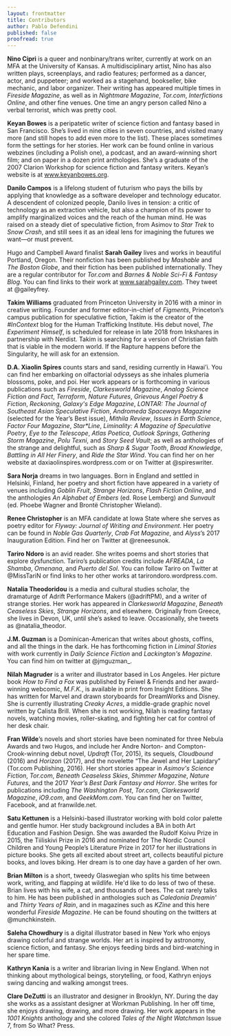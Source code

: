 ```yaml
---
layout: frontmatter
title: Contributors
author: Pablo Defendini
published: false    
proofread: true
---
```


**Nino Cipri** is a queer and nonbinary/trans writer, currently at work on an MFA at the University of Kansas. A multidisciplinary artist, Nino has also written plays, screenplays, and radio features; performed as a dancer, actor, and puppeteer; and worked as a stagehand, bookseller, bike mechanic, and labor organizer. Their writing has appeared multiple times in _Fireside Magazine_, as well as in _Nightmare Magazine_, _Tor.com_, _Interfictions Online_, and other fine venues. One time an angry person called Nino a verbal terrorist, which was pretty cool.

**Keyan Bowes** is a peripatetic writer of science fiction and fantasy based in San Francisco. She’s lived in nine cities in seven countries, and visited many more (and still hopes to add even more to the list). These places sometimes form the settings for her stories. Her work can be found online in various webzines (including a Polish one), a podcast, and an award-winning short film; and on paper in a dozen print anthologies. She’s a graduate of the 2007 Clarion Workshop for science fiction and fantasy writers. Keyan’s website is at www.keyanbowes.org.

**Danilo Campos** is a lifelong student of futurism who pays the bills by applying that knowledge as a software developer and technology educator. A descendent of colonized people, Danilo lives in tension: a critic of technology as an extraction vehicle, but also a champion of its power to amplify marginalized voices and the reach of the human mind. He was raised on a steady diet of speculative fiction, from Asimov to _Star Trek_ to _Snow Crash_, and still sees it as an ideal lens for imagining the futures we want—or must prevent.

Hugo and Campbell Award finalist **Sarah Gailey** lives and works in beautiful Portland, Oregon. Their nonfiction has been published by _Mashable_ and _The Boston Globe_, and their fiction has been published internationally. They are a regular contributor for _Tor.com_ and _Barnes & Noble Sci-Fi & Fantasy Blog_. You can find links to their work at www.sarahgailey.com. They tweet at @gaileyfrey.

**Takim Williams** graduated from Princeton University in 2016 with a minor in creative writing. Founder and former editor-in-chief of _Figments_, Princeton’s campus publication for speculative fiction, Takim is the creator of the _#InContext_ blog for the Human Trafficking Institute. His debut novel, _The Experiment Himself_, is scheduled for release in late 2018 from Inkshares in partnership with Nerdist. Takim is searching for a version of Christian faith that is viable in the modern world. If the Rapture happens before the Singularity, he will ask for an extension.

**D.A. Xiaolin Spires** counts stars and sand, residing currently in Hawai’i. You can find her embarking on olfactorial odysseys as she inhales plumeria blossoms, poke, and poi. Her work appears or is forthcoming in various publications such as _Fireside_, _Clarkesworld Magazine_, _Analog Science Fiction and Fact_, _Terraform_, _Nature Futures_, _Grievous Angel Poetry & Fiction_, _Reckoning_, _Galaxy's Edge Magazine_, _LONTAR: The Journal of Southeast Asian Speculative Fiction_, _Andromeda Spaceways Magazine_ (selected for the Year’s Best issue), _Mithila Review_, _Issues in Earth Science_, _Factor Four Magazine_, _Star*Line_, _Liminality: A Magazine of Speculative Poetry_, _Eye to the Telescope_, _Atlas Poetica_, _Outlook Springs_, _Gathering Storm Magazine_, _Polu Texni_, and _Story Seed Vault_; as well as anthologies of the strange and delightful, such as _Sharp & Sugar Tooth_, _Broad Knowledge_, _Battling in All Her Finery_, and _Ride the Star Wind_. You can find her on her website at daxiaolinspires.wordpress.com or on Twitter at @spireswriter.

**Sara Norja** dreams in two languages. Born in England and settled in Helsinki, Finland, her poetry and short fiction have appeared in a variety of venues including _Goblin Fruit_, _Strange Horizons_, _Flash Fiction Online_, and the anthologies _An Alphabet of Embers_ (ed. Rose Lemberg) and _Sunvault_ (ed. Phoebe Wagner and Brontë Christopher Wieland).

**Renee Christopher** is an MFA candidate at Iowa State where she serves as poetry editor for _Flyway: Journal of Writing and Environment_. Her poetry can be found in _Noble Gas Quarterly_, _Crab Fat Magazine_, and _Alyss_’s 2017 Inauguration Edition. Find her on Twitter at @reneesunok.

**Tariro Ndoro** is an avid reader. She writes poems and short stories that explore dysfunction. Tariro’s publication credits include _AFREADA_, _La Shamba_, _Omenana_, and _Puerto del Sol_. You can follow Tariro on Twitter at @MissTariN or find links to her other works at tarirondoro.wordpress.com.

**Natalia Theodoridou** is a media and cultural studies scholar, the dramaturge of Adrift Performance Makers (@adriftPM), and a writer of strange stories. Her work has appeared in _Clarkesworld Magazine_, _Beneath Ceaseless Skies_, _Strange Horizons_, and elsewhere. Originally from Greece, she lives in Devon, UK, until she’s asked to leave. Occasionally, she tweets as @natalia_theodor.

**J.M. Guzman** is a Dominican-American that writes about ghosts, coffins, and all the things in the dark. He has forthcoming fiction in _Liminal Stories_ with work currently in _Daily Science Fiction_ and _Lackington's Magazine_. You can find him on twitter at @jmguzman_.

**Nilah Magruder** is a writer and illustrator based in Los Angeles. Her picture book _How to Find a Fox_ was published by Feiwel & Friends and her award-winning webcomic, _M.F.K._, is available in print from Insight Editions. She has written for Marvel and drawn storyboards for DreamWorks and Disney. She is currently illustrating _Creaky Acres_, a middle-grade graphic novel written by Calista Brill. When she is not working, Nilah is reading fantasy novels, watching movies, roller-skating, and fighting her cat for control of her desk chair.

**Fran Wilde**’s novels and short stories have been nominated for three Nebula Awards and two Hugos, and include her Andre Norton- and Compton-Crook-winning debut novel, _Updraft_ (Tor, 2015), its sequels, _Cloudbound_ (2016) and _Horizon_ (2017), and the novelette “The Jewel and Her Lapidary” (Tor.com Publishing, 2016). Her short stories appear in _Asimov's Science Fiction_, _Tor.com_, _Beneath Ceaseless Skies_, _Shimmer Magazine_, _Nature Futures_, and the 2017 _Year’s Best Dark Fantasy and Horror_. She writes for publications including _The Washington Post_, _Tor.com_, _Clarkesworld Magazine_, _iO9.com_, and _GeekMom.com_. You can find her on Twitter, Facebook, and at franwilde.net.

**Satu Kettunen** is a Helsinki-based illustrator working with bold color palette and gentle humor. Her study background includes a BA in both Art Education and Fashion Design. She was awarded the Rudolf Koivu Prize in 2015, the Tiiliskivi Prize in 2016 and nominated for The Nordic Council Children and Young People’s Literature Prize in 2017 for her illustrations in picture books. She gets all excited about street art, collects beautiful picture books, and loves biking. Her dream is to one day have a garden of her own.

**Brian Milton** is a short, tweedy Glaswegian who splits his time between work, writing, and flapping at wildlife. He'd like to do less of two of these. Brian lives with his wife, a cat, and thousands of bees. The cat rarely talks to him. He has been published in anthologies such as _Caledonia Dreamin'_ and _Thirty Years of Rain_, and in magazines such as _KZine_ and this here wonderful _Fireside Magazine_. He can be found shouting on the twitters at @munchkinstein.

**Saleha Chowdhury** is a digital illustrator based in New York who enjoys drawing colorful and strange worlds. Her art is inspired by astronomy, science fiction, and fantasy. She enjoys feeding birds and bird-watching in her spare time.

**Kathryn Kania** is a writer and librarian living in New England. When not thinking about mythological beings, storytelling, or food, Kathryn enjoys swing dancing and walking amongst trees.

**Clare DeZutti** is an illustrator and designer in Brooklyn, NY. During the day she works as a assistant designer at Workman Publishing. In her off time, she enjoys drawing, drawing, and more drawing. Her work appears in the _1001 Knights_ anthology and she colored _Tales of the Night Watchman_ Issue 7, from So What? Press.
